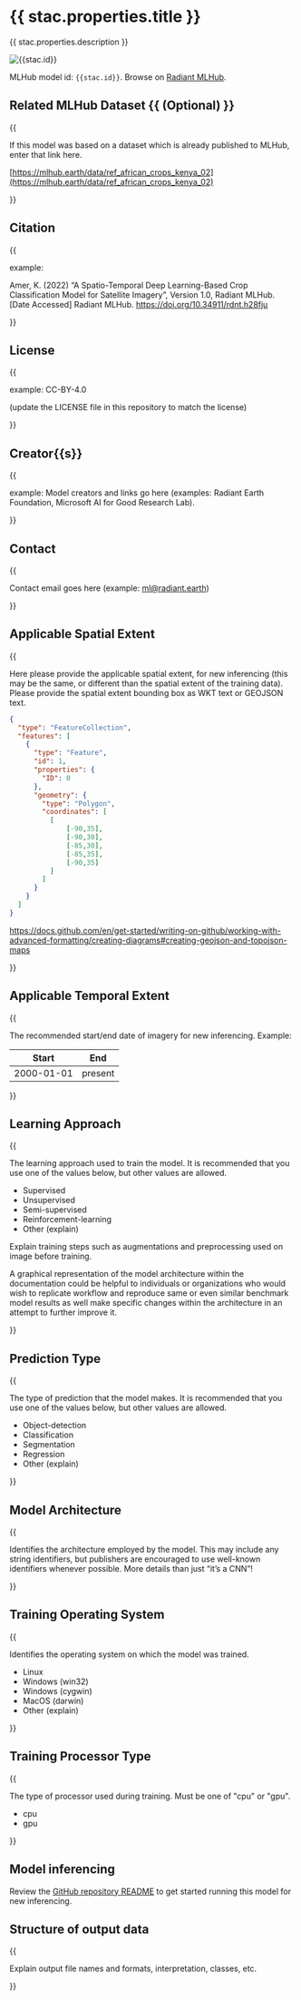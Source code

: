 # {{ stac.properties.title }}

{{ stac.properties.description }}

![{{stac.id}}](https://radiantmlhub.blob.core.windows.net/frontend-dataset-images/odk_sample_agricultural_dataset.png)

MLHub model id: `{{stac.id}}`. Browse on [Radiant MLHub](https://mlhub.earth/model/{{stac.id}}).

## Related MLHub Dataset {{ (Optional) }}

{{

If this model was based on a dataset which is already published to MLHub, enter that link here.

[https://mlhub.earth/data/ref_african_crops_kenya_02](https://mlhub.earth/data/ref_african_crops_kenya_02)

}}

## Citation

{{

example:

Amer, K. (2022) “A Spatio-Temporal Deep Learning-Based Crop Classification
Model for Satellite Imagery”, Version 1.0, Radiant MLHub. [Date Accessed]
Radiant MLHub. <https://doi.org/10.34911/rdnt.h28fju>

}}

## License

{{

example: CC-BY-4.0

(update the LICENSE file in this repository to match the license)

}}

## Creator{{s}}

{{

example: Model creators and links go here (examples: Radiant Earth Foundation, Microsoft
AI for Good Research Lab).

}}

## Contact

{{

Contact email goes here (example: ml@radiant.earth)

}}

## Applicable Spatial Extent

{{

Here please provide the applicable spatial extent, for new inferencing (this
may be the same, or different than the spatial extent of the training data).
Please provide the spatial extent bounding box as WKT text or GEOJSON text.

```geojson
{
  "type": "FeatureCollection",
  "features": [
    {
      "type": "Feature",
      "id": 1,
      "properties": {
        "ID": 0
      },
      "geometry": {
        "type": "Polygon",
        "coordinates": [
          [
              [-90,35],
              [-90,30],
              [-85,30],
              [-85,35],
              [-90,35]
          ]
        ]
      }
    }
  ]
}
```

<https://docs.github.com/en/get-started/writing-on-github/working-with-advanced-formatting/creating-diagrams#creating-geojson-and-topojson-maps>

}}

## Applicable Temporal Extent

{{

The recommended start/end date of imagery for new inferencing. Example:

| Start | End |
|-------|-----|
| 2000-01-01 | present |

}}


## Learning Approach

{{

The learning approach used to train the model. It is recommended that you use
one of the values below, but other values are allowed.

* Supervised
* Unsupervised
* Semi-supervised
* Reinforcement-learning
* Other (explain)

Explain training steps such as augmentations and preprocessing used on image
before training.

A graphical representation of the model architecture within the documentation
could be helpful to individuals or organizations who would wish to replicate
workflow and reproduce same or even similar benchmark model results as well
make specific changes within the architecture in an attempt to further improve
it.

}}

## Prediction Type

{{

The type of prediction that the model makes. It is recommended that you use one
of the values below, but other values are allowed.

* Object-detection
* Classification
* Segmentation
* Regression
* Other (explain)

}}

## Model Architecture

{{

Identifies the architecture employed by the model. This may include any string
identifiers, but publishers are encouraged to use well-known identifiers
whenever possible. More details than just “it’s a CNN”!

}}

## Training Operating System

{{

Identifies the operating system on which the model was trained.

* Linux
* Windows (win32)
* Windows (cygwin)
* MacOS (darwin)
* Other (explain)

}}

## Training Processor Type

{{

The type of processor used during training. Must be one of "cpu" or "gpu".

* cpu
* gpu

}}

## Model inferencing

Review the [GitHub repository README](../README.md) to get started running
this model for new inferencing.

## Structure of output data

{{

Explain output file names and formats, interpretation, classes, etc.

}}
